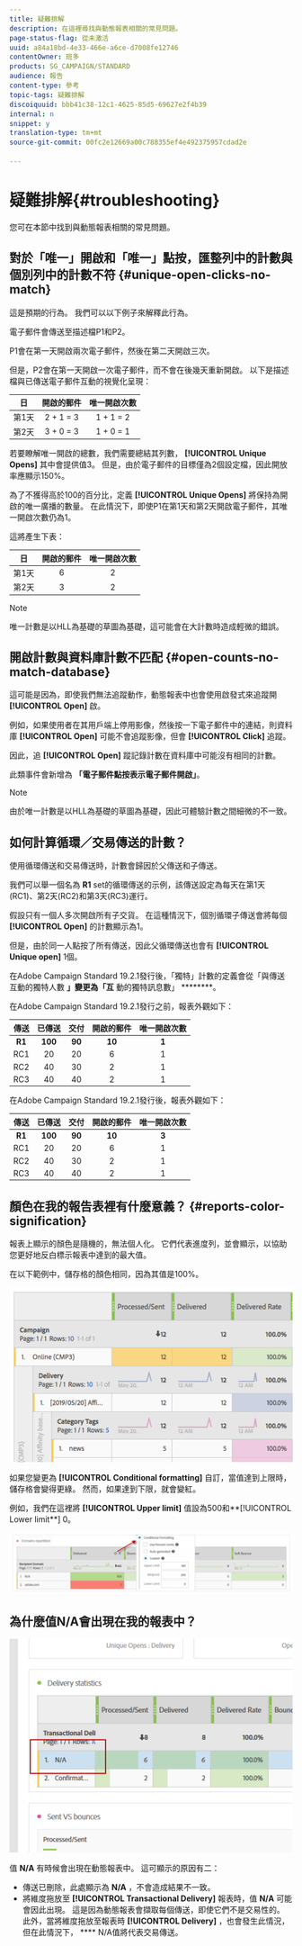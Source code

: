 ```yaml
---
title: 疑難排解
description: 在這裡尋找與動態報表相關的常見問題。
page-status-flag: 從未激活
uuid: a84a18bd-4e33-466e-a6ce-d7008fe12746
contentOwner: 班多
products: SG_CAMPAIGN/STANDARD
audience: 報告
content-type: 參考
topic-tags: 疑難排解
discoiquuid: bbb41c38-12c1-4625-85d5-69627e2f4b39
internal: n
snippet: y
translation-type: tm+mt
source-git-commit: 00fc2e12669a00c788355ef4e492375957cdad2e

---
```



# 疑難排解{#troubleshooting}

您可在本節中找到與動態報表相關的常見問題。

## 對於「唯一」開啟和「唯一」點按，匯整列中的計數與個別列中的計數不符 {#unique-open-clicks-no-match}

這是預期的行為。
我們可以以下例子來解釋此行為。

電子郵件會傳送至描述檔P1和P2。

P1會在第一天開啟兩次電子郵件，然後在第二天開啟三次。

但是，P2會在第一天開啟一次電子郵件，而不會在後幾天重新開啟。
以下是描述檔與已傳送電子郵件互動的視覺化呈現：

<table> 
 <thead> 
  <tr> 
   <th align="center"> <strong>日</strong><br /> </th> 
   <th align="center"> <strong>開啟的郵件</strong> <br /> </th> 
   <th align="center"> <strong>唯一開啟次數</strong><br /> </th> 
  </tr> 
 </thead> 
 <tbody> 
  <tr> 
   <td align="center"> 第1天<br /> </td> 
   <td align="center"> 2 + 1 = 3<br /> </td> 
   <td align="center"> 1 + 1 = 2<br /> </td> 
  </tr> 
  <tr> 
   <td align="center"> 第2天<br /> </td> 
   <td align="center"> 3 + 0 = 3<br /> </td> 
   <td align="center"> 1 + 0 = 1<br /> </td> 
  </tr>
 </tbody> 
</table>

若要瞭解唯一開啟的總數，我們需要總結其列數， **[!UICONTROL Unique Opens]** 其中會提供值3。 但是，由於電子郵件的目標僅為2個設定檔，因此開放率應顯示150%。

為了不獲得高於100的百分比，定義 **[!UICONTROL Unique Opens]** 將保持為開啟的唯一廣播的數量。 在此情況下，即使P1在第1天和第2天開啟電子郵件，其唯一開啟次數仍為1。

這將產生下表：

<table> 
 <thead> 
  <tr> 
   <th align="center"> <strong>日</strong><br /> </th> 
   <th align="center"> <strong>開啟的郵件</strong> <br /> </th> 
   <th align="center"> <strong>唯一開啟次數</strong><br /> </th> 
  </tr> 
 </thead> 
 <tbody> 
  <tr> 
   <td align="center"> 第1天<br /> </td> 
   <td align="center"> 6<br /> </td> 
   <td align="center"> 2<br /> </td>
  </tr> 
  <tr> 
   <td align="center"> 第2天<br /> </td> 
   <td align="center"> 3<br /> </td> 
   <td align="center"> 2<br /> </td> 
  </tr> 
 </tbody> 
</table>

>[!NOTE]
>
>唯一計數是以HLL為基礎的草圖為基礎，這可能會在大計數時造成輕微的錯誤。

## 開啟計數與資料庫計數不匹配 {#open-counts-no-match-database}

這可能是因為，即使我們無法追蹤動作，動態報表中也會使用啟發式來追蹤開 **[!UICONTROL Open]** 啟。

例如，如果使用者在其用戶端上停用影像，然後按一下電子郵件中的連結，則資料庫 **[!UICONTROL Open]** 可能不會追蹤影像，但會 **[!UICONTROL Click]** 追蹤。

因此，追 **[!UICONTROL Open]** 蹤記錄計數在資料庫中可能沒有相同的計數。

此類事件會新增為 **「電子郵件點按表示電子郵件開啟」**。

>[!NOTE]
>
>由於唯一計數是以HLL為基礎的草圖為基礎，因此可體驗計數之間細微的不一致。

## 如何計算循環／交易傳送的計數？

使用循環傳送和交易傳送時，計數會歸因於父傳送和子傳送。

我們可以舉一個名為 **R1** set的循環傳送的示例，該傳送設定為每天在第1天(RC1)、第2天(RC2)和第3天(RC3)運行。

假設只有一個人多次開啟所有子交貨。 在這種情況下，個別循環子傳送會將每個 **[!UICONTROL Open]** 的計數顯示為1。

但是，由於同一人點按了所有傳送，因此父循環傳送也會有 **[!UICONTROL Unique open]** 1個。

在Adobe Campaign Standard 19.2.1發行後，「獨特」計數的定義會從「與傳送互動的獨特人數 **」變更為「互** 動的獨特訊息數」 ********。

在Adobe Campaign Standard 19.2.1發行之前，報表外觀如下：

<table> 
 <thead> 
  <tr> 
   <th align="center"> <strong>傳送</strong><br /> </th> 
   <th align="center"> <strong>已傳送</strong><br /> </th> 
   <th align="center"> <strong>交付</strong><br /> </th>
   <th align="center"> <strong>開啟的郵件</strong> <br /> </th> 
   <th align="center"> <strong>唯一開啟次數</strong><br /> </th>
  </tr> 
 </thead> 
 <tbody> 
  <tr> 
   <td align="center"> <strong>R1<br/> </td> 
   <td align="center"> <strong>100<br/> </td> 
   <td align="center"> <strong>90<br/> </td> 
   <td align="center"> <strong>10<br/> </td> 
   <td align="center"> <strong>1<br/> </td> 
  </tr> 
  <tr> 
   <td align="center"> RC1<br/> </td> 
   <td align="center"> 20<br /> </td> 
   <td align="center"> 20<br /> </td> 
   <td align="center"> 6<br /> </td> 
   <td align="center"> 1<br /> </td> 
  </tr>
    <tr> 
   <td align="center"> RC2<br /> </td> 
   <td align="center"> 40<br /> </td> 
   <td align="center"> 30<br /> </td> 
   <td align="center"> 2<br /> </td> 
   <td align="center"> 1<br /> </td> 
  </tr> 
    <tr> 
   <td align="center"> RC3<br /> </td> 
   <td align="center"> 40<br /> </td> 
   <td align="center"> 40<br /> </td> 
   <td align="center"> 2<br /> </td> 
   <td align="center"> 1<br /> </td> 
  </tr>
 </tbody> 
</table>

在Adobe Campaign Standard 19.2.1發行後，報表外觀如下：

<table> 
 <thead> 
  <tr> 
   <th align="center"> <strong>傳送</strong><br /> </th> 
   <th align="center"> <strong>已傳送</strong><br /> </th> 
   <th align="center"> <strong>交付</strong><br /> </th>
   <th align="center"> <strong>開啟的郵件</strong> <br /> </th> 
   <th align="center"> <strong>唯一開啟次數</strong><br /> </th>
  </tr> 
 </thead> 
 <tbody> 
  <tr> 
   <td align="center"> <strong>R1<br/> </td> 
   <td align="center"> <strong>100<br/> </td> 
   <td align="center"> <strong>90<br/> </td> 
   <td align="center"> <strong>10<br/> </td> 
   <td align="center"> <strong>3<br/> </td> 
  </tr> 
  <tr> 
   <td align="center"> RC1<br/> </td> 
   <td align="center"> 20<br /> </td> 
   <td align="center"> 20<br /> </td> 
   <td align="center"> 6<br /> </td> 
   <td align="center"> 1<br /> </td> 
  </tr>
    <tr> 
   <td align="center"> RC2<br /> </td> 
   <td align="center"> 40<br /> </td> 
   <td align="center"> 30<br /> </td> 
   <td align="center"> 2<br /> </td> 
   <td align="center"> 1<br /> </td> 
  </tr> 
    <tr> 
   <td align="center"> RC3<br /> </td> 
   <td align="center"> 40<br /> </td> 
   <td align="center"> 40<br /> </td> 
   <td align="center"> 2<br /> </td> 
   <td align="center"> 1<br /> </td> 
  </tr> 
 </tbody> 
</table>

## 顏色在我的報告表裡有什麼意義？ {#reports-color-signification}

報表上顯示的顏色是隨機的，無法個人化。 它們代表進度列，並會顯示，以協助您更好地反白標示報表中達到的最大值。

在以下範例中，儲存格的顏色相同，因為其值是100%。

![](assets/troubleshooting_1.png)

如果您變更為 **[!UICONTROL Conditional formatting]** 自訂，當值達到上限時，儲存格會變得更綠。 然而，如果達到下限，就會變紅。

例如，我們在這裡將 **[!UICONTROL Upper limit]** 值設為500和**[!UICONTROL Lower limit**] 0。

![](assets/troubleshooting_2.png)

## 為什麼值N/A會出現在我的報表中？

![](assets/troubleshooting_3.png)

值 **N/A** 有時候會出現在動態報表中。 這可顯示的原因有二：

* 傳送已刪除，此處顯示為 **N/A** ，不會造成結果不一致。
* 將維度拖放至 **[!UICONTROL Transactional Delivery]** 報表時，值 **N/A** 可能會因此出現。 這是因為動態報表會擷取每個傳送，即使它們不是交易性的。
此外，當將維度拖放至報表時 **[!UICONTROL Delivery]** ，也會發生此情況，但在此情況下， **** N/A值將代表交易傳送。
